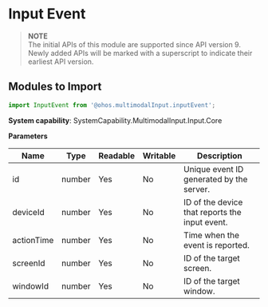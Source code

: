 # Input Event

> **NOTE**<br>
> The initial APIs of this module are supported since API version 9. Newly added APIs will be marked with a superscript to indicate their earliest API version.

## Modules to Import

```js
import InputEvent from '@ohos.multimodalInput.inputEvent';
```

**System capability**: SystemCapability.MultimodalInput.Input.Core

**Parameters**

| Name| Type| Readable| Writable| Description|
| -------- | -------- | -------- | -------- | -------- |
| id | number | Yes| No| Unique event ID generated by the server.|
| deviceId | number | Yes| No| ID of the device that reports the input event.|
| actionTime | number | Yes| No| Time when the event is reported.|
| screenId | number | Yes| No| ID of the target screen.|
| windowId | number | Yes| No| ID of the target window.|
